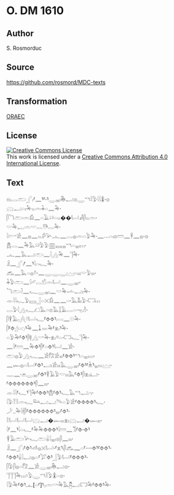 # O. DM 1610

## Author

S. Rosmorduc

## Source

https://github.com/rosmord/MDC-texts

## Transformation

[ORAEC](https://oraec.github.io/)

## License

<a rel="license" href="http://creativecommons.org/licenses/by/4.0/"><img alt="Creative Commons License" style="border-width:0" src="https://i.creativecommons.org/l/by/4.0/88x31.png" /></a><br />This work is licensed under a <a rel="license" href="http://creativecommons.org/licenses/by/4.0/">Creative Commons Attribution 4.0 International License</a>.

## Text

𓁶𓏤𓂋𓂧𓂾𓏤⸢𓈖⸣⸢·⸣𓇾𓈇𓏤𓇗𓂝𓊖𓇾𓎔𓎛𓅱𓇋𓇋𓇇·𓊖<br>
𓈍𓂝𓏏𓏤𓅆𓏭𓏛𓇓𓏏𓈖𓅆·<br>
𓋴𓆓𓂧𓏛𓀁𓈖𓏏𓄿𓄖𓏏𓏭��𓂡𓀻𓋴𓏭𓏛·<br>
𓎟𓅆𓉻𓏛𓎟𓂋𓇥𓂋𓅆·<br>
𓇋𓏌𓎡𓀀𓈖𓐍𓈖𓏭𓀔𓅪𓂜𓈖𓂋𓐍𓏛𓏏𓅱𓅆·𓈖𓐖𓏏𓏤𓊖𓏠𓈖𓋹𓈖𓐍·𓊖<br>
𓆣𓂋𓈖𓅆𓅓𓄖𓅱𓅱𓈗𓈘𓈇𓎔𓏏𓈇𓏤𓏥·<br>
𓂜𓈖𓅓𓂝𓂧𓈖𓇋𓂻𓅆𓈖𓊹𓅆·<br>
𓏎𓈖𓂾𓏤⸢𓈖⸣𓇋𓏏𓆑𓅆·<br>
𓃹𓈖𓅓𓏏𓐍𓏊·𓈖𓇾𓇾𓇾𓈉𓏏𓏤𓏤𓏤𓎟𓅱𓏤𓏤𓏤·<br>
𓇓𓅱𓂧𓈖𓇋𓄔𓂋𓀸𓏛𓂡𓈖𓇾𓈇𓏤·<br>
𓆓𓂧𓍘𓈖𓆑𓇾𓈇𓏤𓈖𓎟𓅆𓌡𓂝𓏤𓅆·<br>
𓁹𓇋𓇋𓆑𓅱𓈙𓃀𓏏𓏴𓀁𓈖𓈖𓏏·𓅓𓌥𓏤𓅱·𓉐𓏥<br>
𓂋𓅱𓇋𓂻𓆑𓆎𓅓𓏏𓊖𓅓𓆼𓄿𓂋𓏏𓁸𓁐·<br>
𓋴𓇉𓄿𓊪𓐑𓍱𓂡𓆑⸢⯑⯑⸣𓇯𓈖𓇳𓅆·<br>
𓋴⸢⯑𓊨𓏏𓆇⸣𓅆𓈖𓍞𓁺𓅆⸢𓁷𓏤⸣𓅆·<br>
𓏏𓅱𓅆⸢⯑⸣𓋴𓊢𓂻𓎡𓅆·𓁷𓏤𓎼𓏏·𓉐𓆑𓊹𓅆·<br>
𓈖𓇋⸢𓏠𓈖𓅆⯑⸣𓋴⸢𓏏⯑⸣𓂡𓈖𓀀·<br>
𓂧𓐍𓅱𓂻𓆑𓈖𓀀𓀗𓀀𓏤𓏤𓏤⸢⯑⯑⸣𓎔𓏏𓈇𓏤𓏥·<br>
𓈖𓆱𓐍𓏏𓂡⸢⯑⸣𓂝𓏤𓀀𓏤𓏤𓏤𓅓𓇾𓈇𓏤⸢⯑⸣⸢𓇔⸣𓈇𓏤𓏭𓈉·<br>
𓊃𓈖·𓂉𓇾𓈇𓏤⸢⯑⸣𓇉𓄿𓅱𓎟𓏤𓏤𓏤𓅓⸢⯑⸣𓋴𓁷𓏤𓂞·<br>
⸢⯑⯑⯑⯑⯑⯑⸣𓋴𓈖𓏤𓏤𓏤·<br>
𓁹𓇋𓇋⸢𓆑⸣𓊹𓅆⸢⯑⯑⸣𓆣⸢⯑⸣𓆑𓅓𓎔𓂢𓎆𓏤·<br>
𓇋𓅱𓎝𓎛𓏛𓆑𓃛𓂝𓂝𓄯𓏏𓅱𓀀⸢⯑⯑⯑⯑⸣𓆑·<br>
𓌳𓈒𓈒𓅆𓇋𓇩𓋴⸢⯑⯑⯑⯑⯑⯑⸣𓈇𓏤⸢⯑⸣·<br>
𓎛𓂡𓂡𓂡𓈍𓂝�𓆱𓏤𓏤𓏤𓁷𓏤𓈍𓂝�𓆱𓏤𓏤𓏤·<br>
𓇋⸢𓈖⸣𓇋𓏏𓆑⸢𓅆𓅆⯑⯑⯑⸣𓇋𓏠𓈖𓀢⸢⯑·⯑⸣<br>
𓇉𓄿𓂧𓅪𓆑𓂧𓏇𓇋𓈇𓏤𓊖𓋴𓈖𓏤𓏤𓏤·<br>
𓏎𓈖𓂾𓏤⸢⯑⸣𓌦𓐍𓏴𓂡·⸢𓁷⸣𓏤𓋴𓃹𓈖𓏏⸢𓌕⯑⸣⸢⯑⯑⸣·<br>
⸢⯑⯑⸣𓏇𓇋𓂝𓐍𓏏⸢𓅯⯑⸣𓃀𓅱𓂡⸢⯑⯑⯑⸣·<br>
𓋴𓅱𓋴𓐍𓏏𓀗𓈖𓀀𓇾𓈇𓏤𓇗𓂝𓊖·<br>
𓊹𓊹𓊹𓅆𓏥𓏌𓅱𓇾𓎔𓎛𓅱𓇇𓏏𓊖·<br>
𓇋𓅱𓅆⸢⯑⸣𓊵[𓏏⸢]⸣𓊪𓏛𓎡𓅆𓅓𓉥𓂝𓉐𓅆⸢⯑⯑⸣𓅆·<br>
<br>
